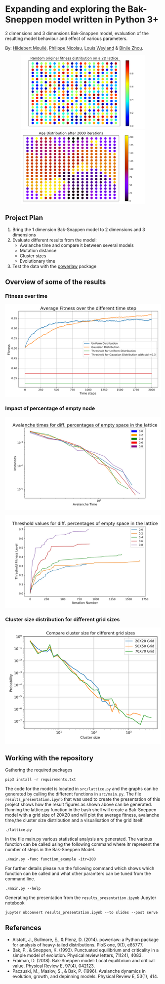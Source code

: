 Expanding and exploring the Bak-Sneppen model written in Python 3+
=========================================
2 dimensions and 3 dimensions Bak-Snappen model, evaluation of the resulting model behaviour and effect of various parameters.

By: [Hildebert Moulié](https://github.com/hildobby), [Philippe Nicolau](https://github.com/PNicolau96), [Louis Weyland](https://github.com/LouisWW) & [Binjie Zhou](https://github.com/binjiezhou).

<p float="left" align="center">
  <img src="https://github.com/hildobby/Complex_System/blob/master/src/figures/lattice_itr%3D1.png" width="400" />
  <img src="https://github.com/hildobby/Complex_System/blob/master/src/figures/lattice-age_itr%3D2000.png" width="400" /> 
</p>

## Project Plan
1. Bring the 1 dimension Bak-Snappen model to 2 dimensions and 3 dimensions
2. Evaluate different results from the model:
    * Avalanche time and compare it between several models
    * Mutation distance
    * Cluster sizes
    * Evolutionary time
3. Test the data with the [powerlaw](https://pypi.org/project/powerlaw/) package

## Overview of some of the results

### Fitness over time

<p align="center">
  <img src="https://github.com/hildobby/Complex_System/blob/master/src/figures/average_fitness_s%3D(20%2C%2020)_itr%3D2000_rep%3D10_std%3D0.3.png" />
</p>

### Impact of percentage of empty node
<p align="center">
  <img src="https://github.com/hildobby/Complex_System/blob/master/src/figures/avalanche_empy_space_percentage_comparison.png" />
</p>
<p align="center">
  <img src="https://github.com/hildobby/Complex_System/blob/master/src/figures/threshold_empy_space_percentage_comparison.png" />
</p>

### Cluster size distribution for different grid sizes
<p align="center">
  <img src="https://github.com/hildobby/Complex_System/blob/master/src/figures/cluster-sizes_rep=2000.png" />
</p>

## Working with the repository

Gathering the required packages
```
pip3 install -r requirements.txt
```
The code for the model is located in `src/lattice.py` and the graphs can be generated by calling the different functions in `src/main.py`. The file `results_presentation.ipynb` that was used to create the presentation of this project shows how the result figures as shown above can be generated. 
Running the lattice.py function in the bash shell will create a Bak-Sneppen model with a grid size of 20X20 
and will plot the average fitness, avalanche time,the cluster size distribution and 
a visualisation of the grid itself. 
```
./lattice.py
```
In the file main.py various statistical analysis are generated. The various function can 
be called using the following command where itr represent the number of steps in
the Bak-Sneppen Model. 
```
./main.py -func function_example -itr=200
```
For further details please run the following command which shows which function 
can be called and what other paramters can be tuned from the command line.
```
./main.py --help
```
Generating the presentation from the `results_presentation.ipynb` Jupyter notebook
```
jupyter nbconvert results_presentation.ipynb --to slides --post serve
```

## References
* Alstott, J., Bullmore, E., & Plenz, D. (2014). powerlaw: a Python package for analysis of heavy-tailed distributions. PloS one, 9(1), e85777.
* Bak, P., & Sneppen, K. (1993). Punctuated equilibrium and criticality in a simple model of evolution. Physical review letters, 71(24), 4083.
* Fraiman, D. (2018). Bak-Sneppen model: Local equilibrium and critical value. Physical Review E, 97(4), 042123.
* Paczuski, M., Maslov, S., & Bak, P. (1996). Avalanche dynamics in evolution, growth, and depinning models. Physical Review E, 53(1), 414.
